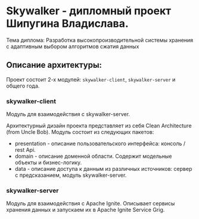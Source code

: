# Skywalker - дипломный проект Шипугина Владислава.

Тема диплома: Разработка высокопроизводительной системы хранения 
с адаптивным выбором алгоритмов сжатия данных

## Описание архитектуры:
Проект состоит 2-х модулей: `skywalker-client`, `skywalker-server` и общего года.


### skywalker-client
Модуль для взаимодействия с skywalker-server.

Архитектурный дизайн проекта представляет из себя Clean Architecture (from Uncle Bob). 
Модуль состоит из следующих пакетов:
 
 * presentation - описание пользовательского интерфейса: консоль / rest Api.
 * domain - описание доменной области. Содержит модельные объекты и бизнес-логику. 
 * data - описание доступа к данным из различных источников: сервер с предсказанием, модуль skywalker-server.

### skywalker-server
Модуль для взаимодействия c Apache Ignite.
Описывает сервисы хранения данных и запускаем их в Apache Ignite Service Grig. 
